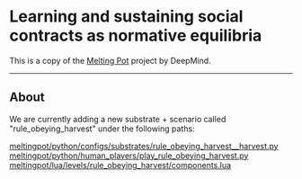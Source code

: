 # Learning and sustaining social contracts as normative equilibria

This is a copy of the [Melting Pot](https://github.com/deepmind/meltingpot) project by DeepMind. 

---

## About
We are currently adding a new substrate + scenario called "rule_obeying_harvest" under the following paths:

[meltingpot/python/configs/substrates/rule_obeying_harvest__harvest.py](https://github.com/ninell-oldenburg/social-contracts/meltingpot/python/configs/substrates/rule_obeying_harvest__harvest.py)
[meltingpot/python/human_players/play_rule_obeying_harvest.py
](https://github.com/ninell-oldenburg/social-contracts/meltingpot/python/human_players/play_rule_obeying_harvest.py
)
[meltingpot/lua/levels/rule_obeying_harvest/components.lua](https://github.com/ninell-oldenburg/social-contracts/meltingpot/lua/levels/rule_obeying_harvest/components.lua)
